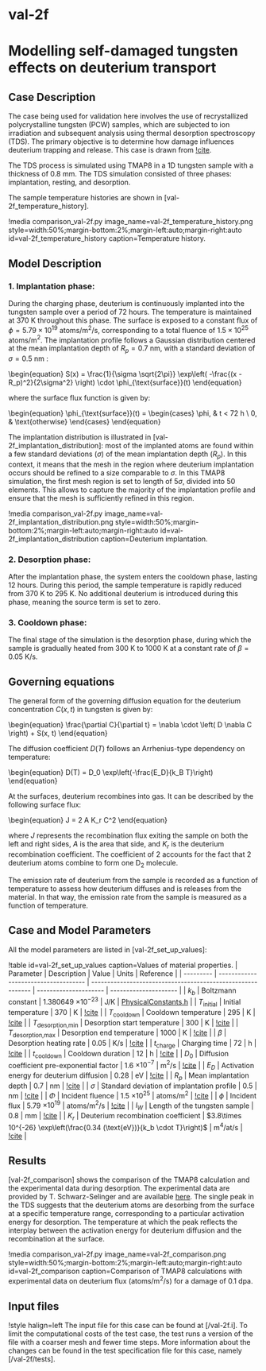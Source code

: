 # val-2f

# Modelling self-damaged tungsten effects on deuterium transport

## Case Description

The case being used for validation here involves the use of recrystallized polycrystalline tungsten (PCW) samples, which are subjected to ion irradiation and subsequent analysis using thermal desorption spectroscopy (TDS). The primary objective is to determine how damage influences deuterium trapping and release. This case is drawn from [!cite](dark2024modelling).

The TDS process is simulated using TMAP8 in a 1D tungsten sample with a thickness of 0.8 mm. The TDS simulation consisted of three phases: implantation, resting, and desorption.

The sample temperature histories are shown in [val-2f_temperature_history].

!media comparison_val-2f.py
    image_name=val-2f_temperature_history.png
    style=width:50%;margin-bottom:2%;margin-left:auto;margin-right:auto
    id=val-2f_temperature_history
    caption=Temperature history.

## Model Description

### 1. Implantation phase:

During the charging phase, deuterium is continuously implanted into the tungsten sample over a period of 72 hours. The temperature is maintained at 370 K throughout this phase. The surface is exposed to a constant flux of $\phi=5.79\times 10^{19}$ atoms/m$^2$/s, corresponding to a total fluence of $1.5\times 10^{25}$ atoms/m$^2$. The implantation profile follows a Gaussian distribution centered at the mean implantation depth of $R_p=0.7$ nm, with a standard deviation of $\sigma = 0.5$ nm :

\begin{equation}
    S(x) = \frac{1}{\sigma \sqrt{2\pi}} \exp\left( -\frac{(x - R_p)^2}{2\sigma^2} \right) \cdot \phi_{\text{surface}}(t)
\end{equation}

where the surface flux function is given by:

\begin{equation}
    \phi_{\text{surface}}(t) =
    \begin{cases}
        \phi, & t < 72 h \\
        0, & \text{otherwise}
    \end{cases}
\end{equation}

The implantation distribution is illustrated in [val-2f_implantation_distribution]: most of the implanted atoms are found within a few standard deviations ($\sigma$) of the mean implantation depth ($R_p$). In this context, it means that the mesh in the region where deuterium implantation occurs should be refined to a size comparable to $\sigma$. In this TMAP8 simulation, the first mesh region is set to length of $5\sigma$, divided into 50 elements. This allows to capture the majority of the implantation profile and ensure that the mesh is sufficiently refined in this region.

!media comparison_val-2f.py
    image_name=val-2f_implantation_distribution.png
    style=width:50%;margin-bottom:2%;margin-left:auto;margin-right:auto
    id=val-2f_implantation_distribution
    caption=Deuterium implantation.

### 2. Desorption phase:

After the implantation phase, the system enters the cooldown phase, lasting 12 hours. During this period, the sample temperature is rapidly reduced from 370 K to 295 K. No additional deuterium is introduced during this phase, meaning the source term is set to zero.

### 3. Cooldown phase:

The final stage of the simulation is the desorption phase, during which the sample is gradually heated from 300 K to 1000 K at a constant rate of $\beta = 0.05$ K/s.

## Governing equations

The general form of the governing diffusion equation for the deuterium concentration $C(x,t)$ in tungsten is given by:

\begin{equation}
    \frac{\partial C}{\partial t} = \nabla \cdot \left( D \nabla C \right) + S(x, t)
\end{equation}

The diffusion coefficient $D(T)$ follows an Arrhenius-type dependency on temperature:

\begin{equation}
    D(T) = D_0 \exp\left(-\frac{E_D}{k_B T}\right)
\end{equation}

At the surfaces, deuterium recombines into gas. It can be described by the following surface flux:

\begin{equation}
    J = 2 A K_r C^2
\end{equation}

where $J$ represents the recombination flux exiting the sample on both the left and right sides, $A$ is the area that side, and $K_r$ is the deuterium recombination coefficient. The coefficient of 2 accounts for the fact that 2 deuterium atoms combine to form one D$_2$ molecule.

The emission rate of deuterium from the sample is recorded as a function of temperature to assess how deuterium diffuses and is releases from the material. In that way, the emission rate from the sample is measured as a function of temperature.

## Case and Model Parameters

All the model parameters are listed in [val-2f_set_up_values]:

!table id=val-2f_set_up_values caption=Values of material properties.
| Parameter | Description                          | Value                                                       | Units                 | Reference                 |
| --------- | ------------------------------------ | ----------------------------------------------------------- | --------------------- | --------------------- |
| $k_b$     | Boltzmann constant                   | 1.380649 $\times 10^{-23}$                                  | J/K                   | [PhysicalConstants.h](https://physics.nist.gov/cgi-bin/cuu/Value?r) |
| $T_{\text{initial}}$ | Initial temperature       | 370                                                         | K                     | [!cite](dark2024modelling) |
| $T_{\text{cooldown}}$ | Cooldown temperature     | 295                                                         | K                     | [!cite](dark2024modelling) |
| $T_{\text{desorption,min}}$ | Desorption start temperature | 300                                               | K                     | [!cite](dark2024modelling) |
| $T_{\text{desorption,max}}$ | Desorption end temperature | 1000                                                | K                     | [!cite](dark2024modelling) |
| $\beta$   | Desorption heating rate              | 0.05                                                        | K/s                   | [!cite](dark2024modelling) |
| $t_{\text{charge}}$ | Charging time              | 72                                                          | h                     | [!cite](dark2024modelling) |
| $t_{\text{cooldown}}$ | Cooldown duration        | 12                                                          | h                     | [!cite](dark2024modelling) |
| $D_0$     | Diffusion coefficient pre-exponential factor | 1.6 $\times 10^{-7}$                                | m$^2$/s               | [!cite](dark2024modelling) |
| $E_D$     | Activation energy for deuterium diffusion      | 0.28                                              | eV                    | [!cite](dark2024modelling) |
| $R_p$     | Mean implantation depth              | 0.7                                                         | nm                    | [!cite](dark2024modelling) |
| $\sigma$  | Standard deviation of implantation profile | 0.5                                                   | nm                    | [!cite](dark2024modelling) |
| $\Phi$    | Incident fluence                     | 1.5 $\times 10^{25}$                                        | atoms/m$^2$           | [!cite](dark2024modelling) |
| $\phi$    | Incident flux                        | 5.79 $\times 10^{19}$                                       | atoms/m$^2$/s         | [!cite](dark2024modelling) |
| $l_W$     | Length of the tungsten sample        | 0.8                                                         | mm                    | [!cite](dark2024modelling) |
| $K_r$     | Deuterium recombination coefficient  | $3.8\times 10^{-26} \exp\left(\frac{0.34 (\text{eV})}{k_b \cdot T}\right)$ | m$^4$/at/s | [!cite](zhao2020deuterium) |

## Results

[val-2f_comparison] shows the comparison of the TMAP8 calculation and the experimental data during desorption. The experimental data are provided by T. Schwarz-Selinger and are available [here](https://zenodo.org/records/11085134). The single peak in the TDS suggests that the deuterium atoms are desorbing from the surface at a specific temperature range, corresponding to a particular activation energy for desorption. The temperature at which the peak reflects the interplay between the activation energy for deuterium diffusion and the recombination at the surface.

!media comparison_val-2f.py
       image_name=val-2f_comparison.png
       style=width:50%;margin-bottom:2%;margin-left:auto;margin-right:auto
       id=val-2f_comparison
       caption=Comparison of TMAP8 calculations with experimental data on deuterium flux (atoms/m$^2$/s) for a damage of 0.1 dpa.

## Input files

!style halign=left
The input file for this case can be found at [/val-2f.i]. To limit the computational costs of the test case, the test runs a version of the file with a coarser mesh and fewer time steps. More information about the changes can be found in the test specification file for this case, namely [/val-2f/tests].
